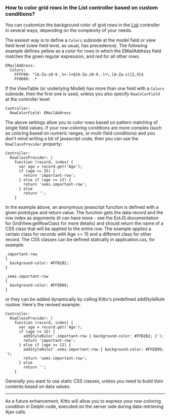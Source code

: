 ### How to color grid rows in the List controller based on custom conditions? ###

You can customize the background color of grid rows in the [List](List.md) controller in several ways, depending on the complexity of your needs.

The easiest way is to define a `Colors` subnode at the model field or view field level (view field level, as usual, has precedence). The following example defines yellow as a color for rows in which the EMailAddress field matches the given regular expression, and red for all other rows.

```
EMailAddress:
  Colors:
    FFFF00: ^[A-Za-z0-9._%+-]+@[A-Za-z0-9.-]+\.[A-Za-z]{2,4}$
    FF0000: .*
```

If the ViewTable (or underlying Model) has more than one field with a `Colors` subnode, then the first one is used, unless you also specify `RowColorField` at the controller level:

```
Controller:
  RowColorField: EMailAddress
```

The above settings allow you to color rows based on pattern matching of single field values. If your row-coloring conditions are more complex (such as coloring based on numeric ranges, or multi-field conditions) and you don't mind writing a bit of javascript code, then you can use the `RowClassProvider` property:

```
Controller:
  RowClassProvider: |
    function (record, index) {
      var age = record.get('Age');
      if (age >= 15) {
        return 'important-row';
      } else if (age >= 12) {
        return 'semi-important-row';
      } else
        return '';
    }
```

In the example above, an anonymous javascript function is defined with a given prototype and return value. The function gets the data record and the row index as arguments (it can have more - see the ExtJS documentation for GridView.getRowClass for more details) and should return the name of a CSS class that will be applied to the entire row. The example applies a certain class for records with Age >= 15 and a different class for other record. The CSS classes can be defined statically in application.css, for example:

```
.important-row
{
  background-color: #FFB2B2;
}

.semi-important-row
{
  background-color: #FFEB99;
}
```

or they can be added dynamically by calling Kitto's predefined addStyleRule routine. Here's the revised example:

```
Controller:
  RowClassProvider: |
    function (record, index) {
      var age = record.get('Age');
      if (age >= 15) {
        addStyleRule('.important-row { background-color: #FFB2B2; }');
        return 'important-row';
      } else if (age >= 12) {
        addStyleRule('.semi-important-row { background-color: #FFEB99; ');
        return 'semi-important-row';
      } else
        return '';
    }
```

Generally you want to use static CSS classes, unless you need to build their contents based on data values.

---

As a future enhancement, Kitto will allow you to express your row-coloring condition in Delphi code, executed on the server side during data-retrieving Ajax calls.